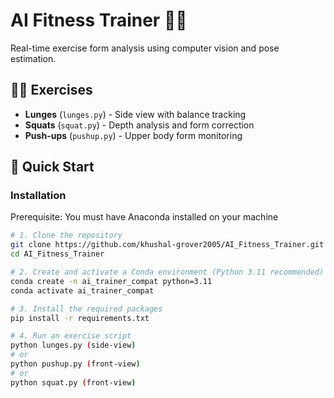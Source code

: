 # AI Fitness Trainer 🤖💪

Real-time exercise form analysis using computer vision and pose estimation.

## 🏋️‍♂️ Exercises
- **Lunges** (`lunges.py`) - Side view with balance tracking
- **Squats** (`squat.py`) - Depth analysis and form correction  
- **Push-ups** (`pushup.py`) - Upper body form monitoring

## 🚀 Quick Start

### Installation
Prerequisite: You must have Anaconda installed on your machine
```bash
# 1. Clone the repository
git clone https://github.com/khushal-grover2005/AI_Fitness_Trainer.git
cd AI_Fitness_Trainer

# 2. Create and activate a Conda environment (Python 3.11 recommended)
conda create -n ai_trainer_compat python=3.11
conda activate ai_trainer_compat

# 3. Install the required packages
pip install -r requirements.txt

# 4. Run an exercise script
python lunges.py (side-view)
# or
python pushup.py (front-view)
# or
python squat.py (front-view)

